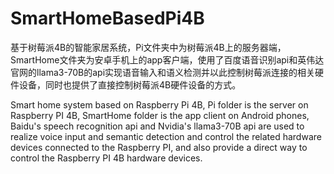 # SmartHomeBasedPi4B
 
基于树莓派4B的智能家居系统，Pi文件夹中为树莓派4B上的服务器端，SmartHome文件夹为安卓手机上的app客户端，使用了百度语音识别api和英伟达官网的llama3-70B的api实现语音输入和语义检测并以此控制树莓派连接的相关硬件设备，同时也提供了直接控制树莓派4B硬件设备的方式。

Smart home system based on Raspberry Pi 4B, Pi folder is the server on Raspberry PI 4B, SmartHome folder is the app client on Android phones, Baidu's speech recognition api and Nvidia's llama3-70B api are used to realize voice input and semantic detection and control the related hardware devices connected to the Raspberry PI, and also provide a direct way to control the Raspberry PI 4B hardware devices.

